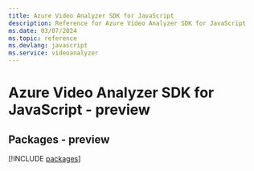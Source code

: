 ```yaml
---
title: Azure Video Analyzer SDK for JavaScript
description: Reference for Azure Video Analyzer SDK for JavaScript
ms.date: 03/07/2024
ms.topic: reference
ms.devlang: javascript
ms.service: videoanalyzer
---
```

# Azure Video Analyzer SDK for JavaScript - preview
## Packages - preview
[!INCLUDE [packages](video-analyzer-index.md)]